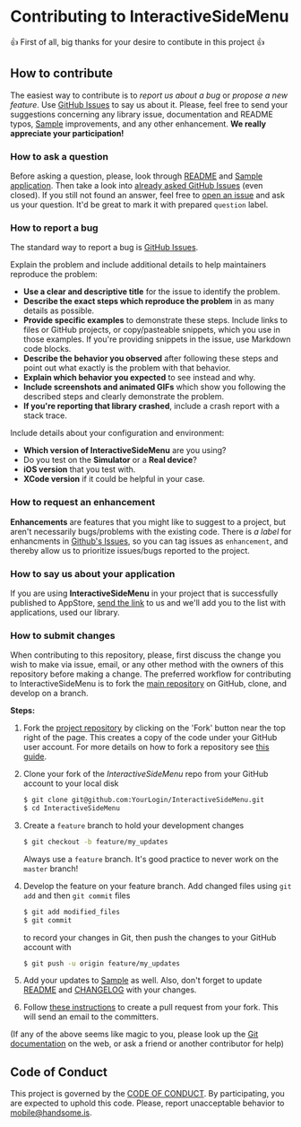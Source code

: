 # Contributing to InteractiveSideMenu

:+1: First of all, big thanks for your desire to contibute in this project :+1:

## How to contribute

The easiest way to contribute is to *report us about a bug* or *propose a new feature*. Use [GitHub Issues](https://github.com/handsomecode/InteractiveSideMenu/issues) to say us about it.
Please, feel free to send your suggestions concerning any library issue, documentation and README typos, [Sample](./Sample) improvements, and any other enhancement. **We really appreciate your participation!**

### How to ask a question

Before asking a question, please, look through [README](./README.md) and [Sample application](./Sample). Then take a look into [already asked GitHub Issues](https://github.com/handsomecode/InteractiveSideMenu/issues) (even closed). If you still not found an answer, feel free to [open an issue](https://github.com/handsomecode/InteractiveSideMenu/issues/new) and ask us your question. It'd be great to mark it with prepared `question` label.

### How to report a bug

The standard way to report a bug is [GitHub Issues](https://github.com/handsomecode/InteractiveSideMenu/issues).

Explain the problem and include additional details to help maintainers reproduce the problem:

- **Use a clear and descriptive title** for the issue to identify the problem.
- **Describe the exact steps which reproduce the problem** in as many details as possible.
- **Provide specific examples** to demonstrate these steps. Include links to files or GitHub projects, or copy/pasteable snippets, which you use in those examples. If you're providing snippets in the issue, use Markdown code blocks.
- **Describe the behavior you observed** after following these steps and point out what exactly is the problem with that behavior.
- **Explain which behavior you expected** to see instead and why.
- **Include screenshots and animated GIFs** which show you following the described steps and clearly demonstrate the problem.
- **If you're reporting that library crashed**, include a crash report with a stack trace.

Include details about your configuration and environment:

- **Which version of InteractiveSideMenu** are you using?
- Do you test on the **Simulator** or a **Real device**?
- **iOS version** that you test with.
- **XCode version** if it could be helpful in your case.

### How to request an enhancement

**Enhancements** are features that you might like to suggest to a project, but aren't necessarily bugs/problems with the existing code. There is *a label* for enhancments in [Github's Issues](https://github.com/handsomecode/InteractiveSideMenu/issues), so you can tag issues as `enhancement`, and thereby allow us to prioritize issues/bugs reported to the project.


### How to say us about your application

If you are using **InteractiveSideMenu** in your project that is successfully published to AppStore, [send the link](https://github.com/handsomecode/InteractiveSideMenu/issues/new) to us and we'll add you to the list with applications, used our library. 


### How to submit changes

When contributing to this repository, please, first discuss the change you wish to make via issue, email, or any other method with the owners of this repository before making a change.
The preferred workflow for contributing to InteractiveSideMenu is to fork the [main repository](https://github.com/handsomecode/InteractiveSideMenu) on
GitHub, clone, and develop on a branch.

**Steps:**

1. Fork the [project repository](https://github.com/handsomecode/InteractiveSideMenu)
   by clicking on the 'Fork' button near the top right of the page. This creates
   a copy of the code under your GitHub user account. For more details on
   how to fork a repository see [this guide](https://help.github.com/articles/fork-a-repo/).

2. Clone your fork of the *InteractiveSideMenu* repo from your GitHub account to your local disk

   ```bash
   $ git clone git@github.com:YourLogin/InteractiveSideMenu.git
   $ cd InteractiveSideMenu
   ```

3. Create a ``feature`` branch to hold your development changes

   ```bash
   $ git checkout -b feature/my_updates
   ```

   Always use a ``feature`` branch. It's good practice to never work on the ``master`` branch!

4. Develop the feature on your feature branch. Add changed files using ``git add`` and then ``git commit`` files

   ```bash
   $ git add modified_files
   $ git commit
   ```

   to record your changes in Git, then push the changes to your GitHub account with

   ```bash
   $ git push -u origin feature/my_updates
   ```
   
5. Add your updates to [Sample](./Sample) as well. Also, don't forget to update [README](./README.md) and [CHANGELOG](./CHANGELOG.md) with your changes.

6. Follow [these instructions](https://help.github.com/articles/creating-a-pull-request-from-a-fork)
to create a pull request from your fork. This will send an email to the committers.

(If any of the above seems like magic to you, please look up the
[Git documentation](https://git-scm.com/documentation) on the web, or ask a friend or another contributor for help)

## Code of Conduct

This project is governed by the [CODE OF CONDUCT](./CODE_OF_CONDUCT.md). By participating, you are expected to uphold this code. Please, report unacceptable behavior to mobile@handsome.is.





